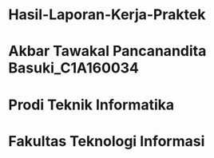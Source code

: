 # Hasil-Laporan-Kerja-Praktek
# Akbar Tawakal Pancanandita Basuki_C1A160034
# Prodi Teknik Informatika
# Fakultas Teknologi Informasi
